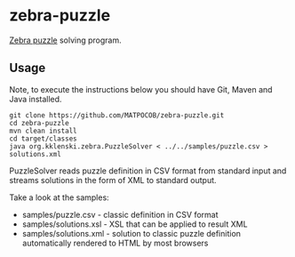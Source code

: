 zebra-puzzle
============

<a href="http://en.wikipedia.org/wiki/Zebra_Puzzle">Zebra puzzle</a> solving program.

Usage
-----

Note, to execute the instructions below you should have Git, Maven and Java installed.

    git clone https://github.com/MATPOCOB/zebra-puzzle.git
    cd zebra-puzzle
    mvn clean install
    cd target/classes
    java org.kklenski.zebra.PuzzleSolver < ../../samples/puzzle.csv > solutions.xml
    
PuzzleSolver reads puzzle definition in CSV format from standard input and streams solutions in the form of XML to standard output.

Take a look at the samples:
* samples/puzzle.csv - classic definition in CSV format 
* samples/solutions.xsl - XSL that can be applied to result XML
* samples/solutions.xml - solution to classic puzzle definition automatically rendered to HTML by most browsers